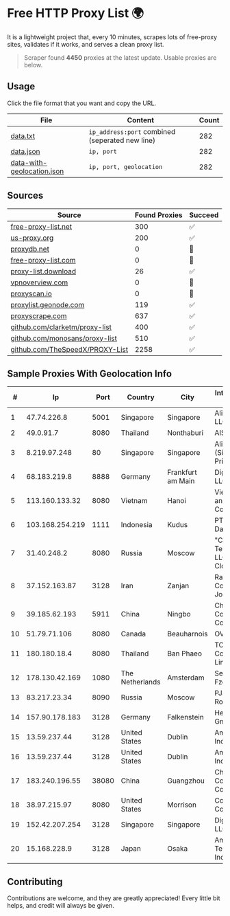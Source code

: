 
# Free HTTP Proxy List 🌍

It is a lightweight project that, every 10 minutes, scrapes lots of free-proxy sites, validates if it works, and serves a clean proxy list.


> Scraper found **4450** proxies at the latest update. Usable proxies are below.

## Usage

Click the file format that you want and copy the URL.


|File|Content|Count|
|----|-------|-----|
|[data.txt](https://raw.githubusercontent.com/themiralay/Proxy-List-World/master/data.txt)|`ip_address:port` combined (seperated new line)|282|
|[data.json](https://raw.githubusercontent.com/themiralay/Proxy-List-World/master/data.json)|`ip, port`|282|
|[data-with-geolocation.json](https://raw.githubusercontent.com/themiralay/Proxy-List-World/master/data-with-geolocation.json)|`ip, port, geolocation`|282|

## Sources

|Source|Found Proxies|Succeed|
|------|-------------|-------|
|[free-proxy-list.net](https://free-proxy-list.net)|300|✅|
|[us-proxy.org](https://www.us-proxy.org)|200|✅|
|[proxydb.net](http://proxydb.net)|0|🚫|
|[free-proxy-list.com](https://free-proxy-list.com/?page=&port=&type%5B%5D=http&type%5B%5D=https&up_time=0&search=Search)|0|🚫|
|[proxy-list.download](https://www.proxy-list.download/HTTP)|26|✅|
|[vpnoverview.com](https://vpnoverview.com/privacy/anonymous-browsing/free-proxy-servers)|0|🚫|
|[proxyscan.io](https://www.proxyscan.io)|0|🚫|
|[proxylist.geonode.com](https://proxylist.geonode.com/api/proxy-list?limit=300&page=1&sort_by=lastChecked&sort_type=desc&protocols=http,https)|119|✅|
|[proxyscrape.com](https://api.proxyscrape.com/v2/?request=displayproxies&protocol=http&timeout=10000&country=all&ssl=all&anonymity=all)|637|✅|
|[github.com/clarketm/proxy-list](https://raw.githubusercontent.com/clarketm/proxy-list/master/proxy-list-raw.txt)|400|✅|
|[github.com/monosans/proxy-list](https://raw.githubusercontent.com/monosans/proxy-list/main/proxies/http.txt)|510|✅|
|[github.com/TheSpeedX/PROXY-List](https://raw.githubusercontent.com/TheSpeedX/PROXY-List/master/http.txt)|2258|✅|


## Sample Proxies With Geolocation Info

|#|Ip|Port|Country|City|Internet Service Provider|
|-|--|----|-------|----|-------------------------|
|1|47.74.226.8|5001|Singapore|Singapore|Alibaba Cloud LLC|
|2|49.0.91.7|8080|Thailand|Nonthaburi|AIS-Fibre|
|3|8.219.97.248|80|Singapore|Singapore|Alibaba Cloud (Singapore) Private Limited|
|4|68.183.219.8|8888|Germany|Frankfurt am Main|DigitalOcean, LLC|
|5|113.160.133.32|8080|Vietnam|Hanoi|VietNam Post and Telecom Corporation|
|6|103.168.254.219|1111|Indonesia|Kudus|PT Fahasa Tri Data|
|7|31.40.248.2|8080|Russia|Moscow|"Cloud Technologies" LLC trading as Cloud.ru|
|8|37.152.163.87|3128|Iran|Zanjan|Rahanet Zanjan Co. (Private Joint-Stock)|
|9|39.185.62.193|5911|China|Ningbo|China Mobile Communications Corporation|
|10|51.79.71.106|8080|Canada|Beauharnois|OVH SAS|
|11|180.180.18.4|8080|Thailand|Ban Phaeo|TOT Public Company Limited|
|12|178.130.42.169|1080|The Netherlands|Amsterdam|Servers Tech Fzco|
|13|83.217.23.34|8090|Russia|Moscow|PJSC Rostelecom|
|14|157.90.178.183|3128|Germany|Falkenstein|Hetzner Online GmbH|
|15|13.59.237.44|3128|United States|Dublin|Amazon.com, Inc.|
|16|13.59.237.44|3128|United States|Dublin|Amazon.com, Inc.|
|17|183.240.196.55|38080|China|Guangzhou|China Mobile Communications Corporation|
|18|38.97.215.97|8080|United States|Morrison|Cogent Communications|
|19|152.42.207.254|3128|Singapore|Singapore|DigitalOcean, LLC|
|20|15.168.228.9|3128|Japan|Osaka|Amazon Technologies Inc.|



## Contributing

Contributions are welcome, and they are greatly appreciated! Every
little bit helps, and credit will always be given.

